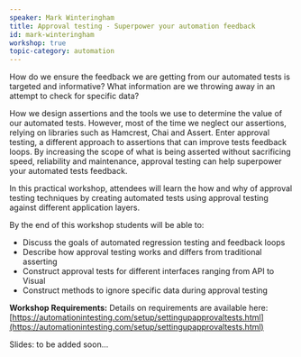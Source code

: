 ```yaml
---
speaker: Mark Winteringham
title: Approval testing - Superpower your automation feedback
id: mark-winteringham
workshop: true
topic-category: automation
---
```

How do we ensure the feedback we are getting from our automated tests is targeted and informative? What information are we throwing away in an attempt to check for specific data?

How we design assertions and the tools we use to determine the value of our automated tests. However, most of the time we neglect our assertions, relying on libraries such as Hamcrest, Chai and Assert. Enter approval testing, a different approach to assertions that can improve tests feedback loops. By increasing the scope of what is being asserted without sacrificing speed, reliability and maintenance, approval testing can help superpower your automated tests feedback.

In this practical workshop, attendees will learn the how and why of approval testing techniques by creating automated tests using approval testing against different application layers.

By the end of this workshop students will be able to:
- Discuss the goals of automated regression testing and feedback loops
- Describe how approval testing works and differs from traditional asserting
- Construct approval tests for different interfaces ranging from API to Visual
- Construct methods to ignore specific data during approval testing

**Workshop Requirements:**
 Details on requirements are available here: [https://automationintesting.com/setup/settingupapprovaltests.html](https://automationintesting.com/setup/settingupapprovaltests.html)

Slides: to be added soon...